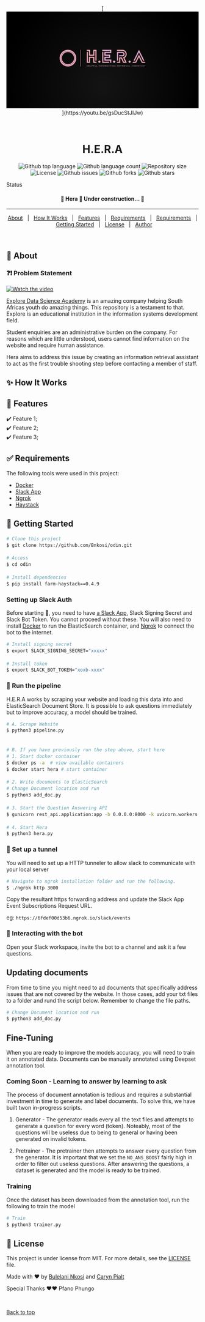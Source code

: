 <div align="center" id="top"> 
  [<img src="./img/H.e.r.a.png" alt="H.E.R.A">](https://youtu.be/gsDucStJIJw)

  &#xa0;

  <!-- <a href="https://odin.netlify.app">Demo</a> -->
</div>

<h1 align="center">H.E.R.A</h1>

<p align="center">
  <img alt="Github top language" src="https://img.shields.io/github/languages/top/BNkosi/odin?color=56BEB8">

  <img alt="Github language count" src="https://img.shields.io/github/languages/count/BNkosi/odin?color=56BEB8">

  <img alt="Repository size" src="https://img.shields.io/github/repo-size/BNkosi/odin?color=56BEB8">

  <img alt="License" src="https://img.shields.io/github/license/BNkosi/odin?color=56BEB8">

  <img alt="Github issues" src="https://img.shields.io/github/issues/BNkosi/odin?color=56BEB8" />

  <img alt="Github forks" src="https://img.shields.io/github/forks/BNkosi/odin?color=56BEB8" />

  <img alt="Github stars" src="https://img.shields.io/github/stars/BNkosi/odin?color=56BEB8" />
</p>

Status

<h4 align="center"> 
	🚧  Hera 🚀 Under construction...  🚧
</h4> 

<hr>

<p align="center">
  <a href="#dart-about">About</a> &#xa0; | &#xa0;
  <a href="#sparkles-works">How It Works</a> &#xa0; | &#xa0;
  <a href="#hammer-features">Features</a> &#xa0; | &#xa0;
  <a href="#rocket-technologies">Requirements</a> &#xa0; | &#xa0;
  <a href="#white_check_mark-requirements">Requirements</a> &#xa0; | &#xa0;
  <a href="#checkered_flag-starting">Getting Started</a> &#xa0; | &#xa0;
  <a href="#memo-license">License</a> &#xa0; | &#xa0;
  <a href="https://github.com/BNkosi" target="_blank">Author</a>
</p>

<br>

## :dart: About ##

### :question::exclamation: Problem Statement ###

[![Watch the video]("./img/H.e.r.a.png)](https://youtu.be/gsDucStJIJw)

<a href="https://www.explore-datascience.net">Explore Data Science Academy</a> is an amazing company helping South Africas youth do amazing things. This repository is a testament to that. Explore is an educational institution in the information systems development field.

Student enquiries are an administrative burden on the company. For reasons which are little understood, users cannot find information on the website and require human assistance.

Hera aims to address this issue by creating an information retrieval assistant to act as the first trouble shooting step before contacting a member of staff.

## :sparkles: How It Works ##

## :rocket: Features ##

:heavy_check_mark: Feature 1;\
:heavy_check_mark: Feature 2;\
:heavy_check_mark: Feature 3;

##  :white_check_mark:  Requirements ##

The following tools were used in this project:

- [Docker](https://docs.docker.com)
- [Slack App](https://api.slack.com/apps)
- [Ngrok](https://ngrok.com/)
- [Haystack](https://github.com/deepset-ai/haystack)

## :checkered_flag: Getting Started ##

```bash
# Clone this project
$ git clone https://github.com/Bnkosi/odin.git

# Access
$ cd odin

# Install dependencies
$ pip install farm-haystack==0.4.9
```

### Setting up Slack Auth ###

Before starting :checkered_flag:, you need to have [a Slack App](https://api.slack.com/apps), Slack Signing Secret and Slack Bot Token. You cannot proceed without these. You will also need to install [Docker](https://docs.docker.com/engine/install/ubuntu/) to run the ElasticSearch container, and [Ngrok](https://ngrok.com/) to connect the bot to the internet.

```bash
# Install signing secret
$ export SLACK_SIGNING_SECRET="xxxxx" 

# Install token
$ export SLACK_BOT_TOKEN="xoxb-xxxx"
```

### :notebook: Run the pipeline ###

H.E.R.A works by scraping your website and loading this data into and ElasticSearch Document Store. It is possible to ask questions immediately but to improve accuracy, a model should be trained.

```bash
# A. Scrape Website
$ python3 pipeline.py


# B. If you have previously run the step above, start here
# 1. Start docker container
$ docker ps -a  # view available containers
$ docker start hera # start container

# 2. Write documents to ElasticSearch
# Change Document location and run
$ python3 add_doc.py

# 3. Start the Question Answering API
$ gunicorn rest_api.application:app -b 0.0.0.0:8000 -k uvicorn.workers.UvicornWorker -t 300

# 4. Start Hera
$ python3 hera.py
```

### :arrows_counterclockwise: Set up a tunnel ###

You will need to set up a HTTP tunneler to allow slack to communicate with your local server

```bash
# Navigate to ngrok installation folder and run the following.
$ ./ngrok http 3000
```

Copy the resultant https forwarding address and update the Slack App Event Subscriptions Request URL. 

eg: `https://6fdef00d53b6.ngrok.io/slack/events`

### :robot: Interacting with the bot ###

Open your Slack workspace, invite the bot to a channel and ask it a few questions.

## Updating documents ##

From time to time you might need to ad documents that specifically address issues that are not covered by the website. In those cases, add your txt files to a folder and rund the script below. Remember to change the file paths.

```bash
# Change Document location and run
$ python3 add_doc.py
```

## Fine-Tuning ###

When you are ready to improve the models accuracy, you will need to train it on annotated data. Documents can be manually annotated using Deepset annotation tool.

### Coming Soon - Learning to answer by learning to ask ###

The process of document annotation is tedious and requires a substantial investment in time to generate and label documents. To solve this, we have built twon in-progress scripts.

1. Generator - The generator reads every all the text files and attempts to generate a question for every word (token). Noteably, most of the questions will be useless due to being to general or having been generated on invalid tokens.

2. Pretrainer - The pretrainer then attempts to answer every question from the generator. It is important that we set the `NO_ANS_BOOST` fairly high in order to filter out useless questions. After answering the questions, a dataset is generated and the model is ready to be trained.

### Training ###

Once the dataset has been downloaded from the annotation tool, run the following to train the model

```bash
# Train
$ python3 trainer.py
```

## :memo: License ##

This project is under license from MIT. For more details, see the [LICENSE](LICENSE.md) file.


Made with :heart: by <a href="https://github.com/BNkosi" target="_blank">Bulelani Nkosi</a> and <a href="https://github.com/carynpialat" target="_blank">Caryn Pialt</a>

Special Thanks :heart::heart: Pfano Phungo

&#xa0;

<a href="#top">Back to top</a>
